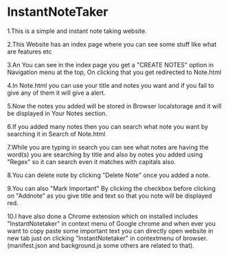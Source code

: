 # InstantNoteTaker
1.This is a simple and instant note taking website.

2.This Website has an index page where you can see some stuff like what are features etc

3.An You can see in the index page you get a "CREATE NOTES" option in Navigation menu at the top, On clicking that you get redirected to Note.html

4.In Note.html you can use your title and notes you want and if you fail to give any of them it will give a alert.

5.Now the notes you added will be stored in Browser localstorage and it will be displayed in Your Notes section.

6.If you added many notes then you can search what note you want by searching it in Search of Note.html

7.While you are typing in search you can see what notes are having the word(s) you are searching by title and also by notes you added using "Regex" so it can search even it matches with capitals also.

8.You can delete note by clicking "Delete Note" once you added a note.

9.You can also "Mark Important" By clicking the checkbox before clicking on "Addnote" as you give title and text so that you note will be displayed red.

10.I have also done a Chrome extension which on installed includes "InstantNotetaker" in context menu of Google chrome and when ever you want to copy paste some important text you can directly open website in new tab just on clicking "InstantNotetaker" in contextmenu of browser.(manifest.json and background.js some others are related to that).
